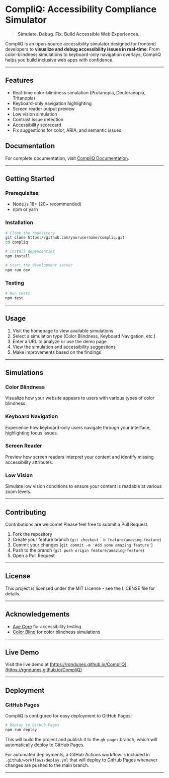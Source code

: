 # CompliQ: Accessibility Compliance Simulator

> **Simulate. Debug. Fix. Build Accessible Web Experiences.**

CompliQ is an open-source accessibility simulator designed for frontend developers to **visualize and debug accessibility issues in real-time**. From color-blindness simulations to keyboard-only navigation overlays, CompliQ helps you build inclusive web apps with confidence.

---

## Features

- Real-time color-blindness simulation (Protanopia, Deuteranopia, Tritanopia)
- Keyboard-only navigation highlighting
- Screen reader output preview
- Low vision simulation
- Contrast issue detection
- Accessibility scorecard
- Fix suggestions for color, ARIA, and semantic issues

## Documentation

For complete documentation, visit [CompliQ Documentation](https://deepwiki.com/RgnDunes/CompliQ).

---

## Getting Started

### Prerequisites

- Node.js 18+ (20+ recommended)
- npm or yarn

### Installation

```bash
# Clone the repository
git clone https://github.com/yourusername/compliq.git
cd compliq

# Install dependencies
npm install

# Start the development server
npm run dev
```

### Testing

```bash
# Run tests
npm test
```

---

## Usage

1. Visit the homepage to view available simulations
2. Select a simulation type (Color Blindness, Keyboard Navigation, etc.)
3. Enter a URL to analyze or use the demo page
4. View the simulation and accessibility suggestions
5. Make improvements based on the findings

---

## Simulations

### Color Blindness

Visualize how your website appears to users with various types of color blindness.

### Keyboard Navigation

Experience how keyboard-only users navigate through your interface, highlighting focus issues.

### Screen Reader

Preview how screen readers interpret your content and identify missing accessibility attributes.

### Low Vision

Simulate low vision conditions to ensure your content is readable at various zoom levels.

---

## Contributing

Contributions are welcome! Please feel free to submit a Pull Request.

1. Fork the repository
2. Create your feature branch (`git checkout -b feature/amazing-feature`)
3. Commit your changes (`git commit -m 'Add some amazing feature'`)
4. Push to the branch (`git push origin feature/amazing-feature`)
5. Open a Pull Request

---

## License

This project is licensed under the MIT License - see the LICENSE file for details.

---

## Acknowledgements

- [Axe Core](https://github.com/dequelabs/axe-core) for accessibility testing
- [Color Blind](https://github.com/skratchdot/color-blind) for color blindness simulations

---

## Live Demo

Visit the live demo at [https://rgndunes.github.io/CompliQ](https://rgndunes.github.io/CompliQ)

---

## Deployment

### GitHub Pages

CompliQ is configured for easy deployment to GitHub Pages:

```bash
# Deploy to GitHub Pages
npm run deploy
```

This will build the project and publish it to the `gh-pages` branch, which will automatically deploy to GitHub Pages.

For automated deployments, a GitHub Actions workflow is included in `.github/workflows/deploy.yml` that will deploy to GitHub Pages whenever changes are pushed to the main branch.

---
